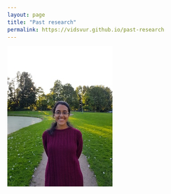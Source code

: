 ```yaml
---
layout: page
title: "Past research"
permalink: https://vidsvur.github.io/past-research
---
```


![_config.yml](/images/headshot.jpg)
